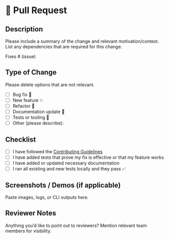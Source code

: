 # 🚀 Pull Request

## Description

Please include a summary of the change and relevant motivation/context. List any dependencies that are required for this change.

Fixes # (issue)

## Type of Change

Please delete options that are not relevant.

- [ ] Bug fix 🐞
- [ ] New feature ✨
- [ ] Refactor 🔨
- [ ] Documentation update 📘
- [ ] Tests or tooling 🧪
- [ ] Other (please describe):

## Checklist

- [ ] I have followed the [Contributing Guidelines](CONTRIBUTING.md)
- [ ] I have added tests that prove my fix is effective or that my feature works
- [ ] I have added or updated necessary documentation
- [ ] I ran all existing and new tests locally and they pass ✅

## Screenshots / Demos (if applicable)

Paste images, logs, or CLI outputs here.

## Reviewer Notes

Anything you’d like to point out to reviewers? Mention relevant team members for visibility.
